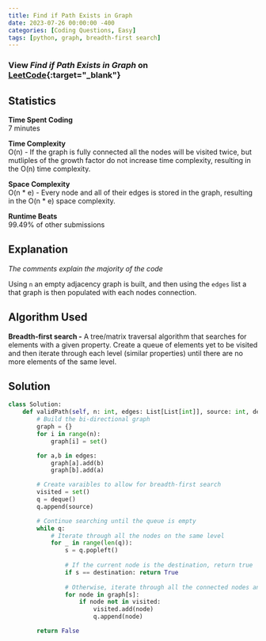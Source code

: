 ```yaml
---
title: Find if Path Exists in Graph
date: 2023-07-26 00:00:00 -400
categories: [Coding Questions, Easy]
tags: [python, graph, breadth-first search]
---
```


### View *Find if Path Exists in Graph* on [LeetCode](https://leetcode.com/problems/find-if-path-exists-in-graph/description/){:target="_blank"}  

## Statistics  

**Time Spent Coding**  
7 minutes

**Time Complexity**  
O(n) - If the graph is fully connected all the nodes will be visited twice, but mutliples of the growth factor do not increase time complexity, resulting in the O(n) time complexity.

**Space Complexity**  
O(n * e) - Every node and all of their edges is stored in the graph, resulting in the O(n * e) space complexity.

**Runtime Beats**  
99.49% of other submissions  

## Explanation  
_The comments explain the majority of the code_

Using `n` an empty adjacency graph is built, and then using the `edges` list a that graph is then populated with each nodes connection.

## Algorithm Used  

**Breadth-first search -** A tree/matrix traversal algorithm that searches for elements with a given property. 
Create a queue of elements yet to be visited and then iterate through each level (similar properties) until there are no more elements of the same level. 


## Solution  

```python
class Solution:
    def validPath(self, n: int, edges: List[List[int]], source: int, destination: int) -> bool:
        # Build the bi-directional graph
        graph = {}
        for i in range(n):
            graph[i] = set()

        for a,b in edges:
            graph[a].add(b)
            graph[b].add(a)

        # Create varaibles to allow for breadth-first search
        visited = set()
        q = deque()
        q.append(source)

        # Continue searching until the queue is empty
        while q:
            # Iterate through all the nodes on the same level
            for _ in range(len(q)):
                s = q.popleft()
                
                # If the current node is the destination, return true
                if s == destination: return True
                
                # Otherwise, iterate through all the connected nodes and add them to the queue, if unseen
                for node in graph[s]:
                    if node not in visited:
                        visited.add(node)
                        q.append(node)

        return False
```